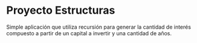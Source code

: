 # Proyecto Estructuras
Simple aplicación que utiliza recursión para generar la cantidad de interés compuesto a partir de un capital a invertir y una cantidad de años. 

